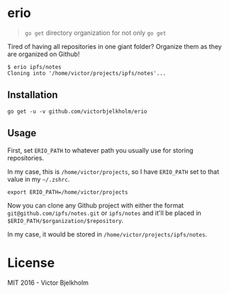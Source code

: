 # erio

> `go get` directory organization for not only `go get`

Tired of having all repositories in one giant folder? Organize them as they are
organized on Github!

```
$ erio ipfs/notes   
Cloning into '/home/victor/projects/ipfs/notes'...
```

## Installation

`go get -u -v github.com/victorbjelkholm/erio`

## Usage

First, set `ERIO_PATH` to whatever path you usually use for storing repositories.

In my case, this is `/home/victor/projects`, so I have `ERIO_PATH` set to that
value in my `~/.zshrc`.

```
export ERIO_PATH=/home/victor/projects
```

Now you can clone any Github project with either the format `git@github.com/ipfs/notes.git`
or `ipfs/notes` and it'll be placed in `$ERIO_PATH/$organization/$repository`.

In my case, it would be stored in `/home/victor/projects/ipfs/notes`.

# License

MIT 2016 - Victor Bjelkholm
